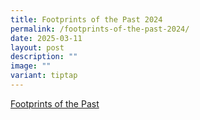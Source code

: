 ```yaml
---
title: Footprints of the Past 2024
permalink: /footprints-of-the-past-2024/
date: 2025-03-11
layout: post
description: ""
image: ""
variant: tiptap
---
```

<p><a href="https://drive.google.com/file/d/1NvSOiork1YO4qW3FcFZXYWVA9g7NV4lg/view" rel="noopener nofollow" target="_blank">Footprints of the Past</a>
</p>